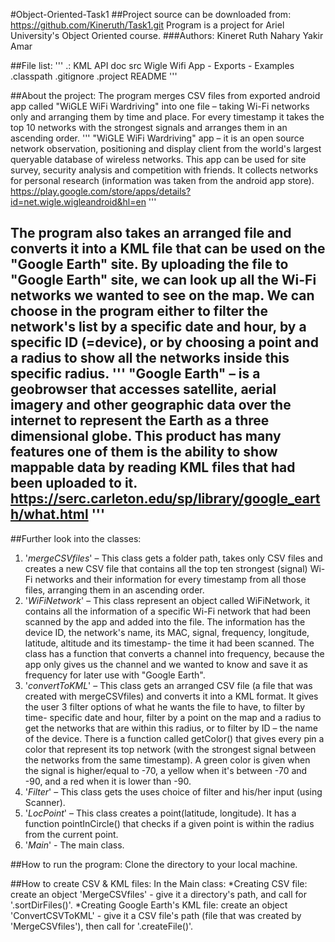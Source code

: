 #Object-Oriented-Task1
##Project source can be downloaded from: 
https://github.com/Kineruth/Task1.git
Program is a project for Ariel University's Object Oriented course.
###Authors:
Kineret Ruth Nahary
Yakir Amar

##File list:
'''
.:
KML API
doc
src
Wigle Wifi App - Exports - Examples
.classpath
.gitignore
.project
README
'''

##About the project:
The program merges CSV files from exported android app called "WiGLE WiFi Wardriving" into one file – taking Wi-Fi networks only and arranging them by time and place. 
For every timestamp it takes the top 10 networks with the strongest signals and arranges them in an ascending order.
'''
"WiGLE WiFi Wardriving"  app – it is an open source network observation, positioning and display client from the world's largest queryable database of wireless networks. 
This app can be used for site survey, security analysis and competition with friends. 
It collects networks for personal research (information was taken from the android app store).
https://play.google.com/store/apps/details?id=net.wigle.wigleandroid&hl=en
'''

The program also takes an arranged file and converts it into a KML file that can be used on the "Google Earth" site.
By uploading  the file to "Google Earth" site, we can look up all the Wi-Fi networks we wanted to see on the map. 
We can choose in the program either to filter the network's list by a specific date and hour, by a specific ID (=device), or by choosing a point and a radius to show all the networks inside this specific radius.
'''
"Google Earth" – is a geobrowser that accesses satellite, aerial imagery and other geographic data over the internet to represent the Earth as a three dimensional globe. 
This product has many features one of them is the ability to show mappable data by reading KML files that had been uploaded to it.
https://serc.carleton.edu/sp/library/google_earth/what.html
'''
---
##Further look into the classes:
1.	'*mergeCSVfiles*' – This class gets a folder path, takes only CSV files and creates a new CSV file that contains all the top ten strongest (signal) Wi-Fi networks and their information for every timestamp from all those files, arranging them in an ascending order.
2.	'*WiFiNetwork*' – This class represent an object called WiFiNetwork, it contains all the information of a specific Wi-Fi network that had been scanned by the app and added into the file. The information has the device ID, the network's name, its MAC, signal, frequency, longitude, latitude, altitude and its timestamp- the time it had been scanned. The class has a function that converts a channel into frequency, because the app only gives us the channel and we wanted to know and save it as frequency for later use with "Google Earth". 
3.	'*convertToKML*' – This class gets an arranged CSV file (a file that was created with mergeCSVfiles) and converts it into a KML format. It gives the user 3 filter options of what he wants the file to have, to filter by time- specific date and hour, filter by a point on the map and a radius to get the networks that are within this radius, or to filter by ID – the name of the device. There is a function called getColor() that gives every pin a color that represent its top network (with the strongest signal between the networks from the same timestamp). A green color is given when the signal is higher/equal to -70, a yellow when it's between -70 and -90, and a red when it is lower than -90.
4.	'*Filter*' – This class gets the uses choice of filter and his/her input (using Scanner).
5.	'*LocPoint*' – This class creates a point(latitude, longitude). It has a function pointInCircle() that checks if a given point is within the radius from the current point.
6.	'*Main*' - The main class.


##How to run the program:
Clone the directory to your local machine.

##How to create CSV & KML files:
In the Main class:
*Creating CSV file: create an object 'MergeCSVfiles' - give it a directory's path, and call for '.sortDirFiles()'.
*Creating Google Earth's KML file: create an object 'ConvertCSVToKML' - give it a CSV file's path (file that was created by 'MergeCSVfiles'),
then call for '.createFile()'.
